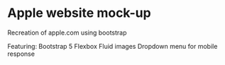 # Apple website mock-up
 Recreation of apple.com using bootstrap 

Featuring:
Bootstrap 5
Flexbox
Fluid images
Dropdown menu for mobile response
